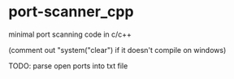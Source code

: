 # port-scanner_cpp
minimal port scanning code in c/c++

(comment out "system("clear") if it doesn't compile on windows)

TODO:
  parse open ports into txt file
